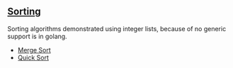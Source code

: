 ## [Sorting](/sorting)
Sorting algorithms demonstrated using integer lists, because of no generic support is in golang.
  - [Merge Sort](/sorting/mergeSort.go)
  - [Quick Sort](/sorting/quickSort.go)

